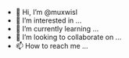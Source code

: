 - 👋 Hi, I’m @muxwisl
- 👀 I’m interested in ...
- 🌱 I’m currently learning ...
- 💞️ I’m looking to collaborate on ...
- 📫 How to reach me ...

<!---
muxwisl/muxwisl is a ✨ special ✨ repository because its `README.md` (this file) appears on your GitHub profile.
You can click the Preview link to take a look at your changes.
--->
